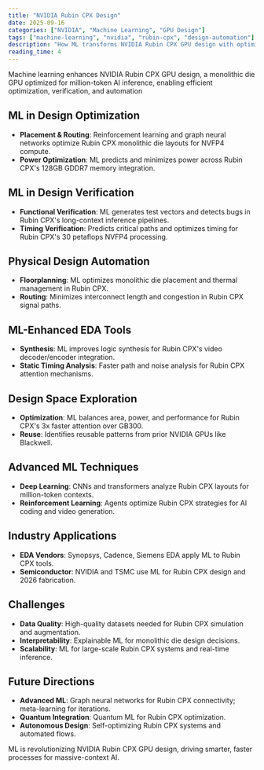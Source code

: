 ```yaml
---
title: "NVIDIA Rubin CPX Design"
date: 2025-09-16
categories: ["NVIDIA", "Machine Learning", "GPU Design"]
tags: ["machine-learning", "nvidia", "rubin-cpx", "design-automation"]
description: "How ML transforms NVIDIA Rubin CPX GPU design with optimization, verification, and automation for massive-context AI."
reading_time: 4
---
```


Machine learning enhances NVIDIA Rubin CPX GPU design, a monolithic die GPU optimized for million-token AI inference, enabling efficient optimization, verification, and automation

## ML in Design Optimization

- **Placement & Routing**: Reinforcement learning and graph neural networks optimize Rubin CPX monolithic die layouts for NVFP4 compute.
- **Power Optimization**: ML predicts and minimizes power across Rubin CPX's 128GB GDDR7 memory integration.

## ML in Design Verification

- **Functional Verification**: ML generates test vectors and detects bugs in Rubin CPX's long-context inference pipelines.
- **Timing Verification**: Predicts critical paths and optimizes timing for Rubin CPX's 30 petaflops NVFP4 processing.

## Physical Design Automation

- **Floorplanning**: ML optimizes monolithic die placement and thermal management in Rubin CPX.
- **Routing**: Minimizes interconnect length and congestion in Rubin CPX signal paths.

## ML-Enhanced EDA Tools

- **Synthesis**: ML improves logic synthesis for Rubin CPX's video decoder/encoder integration.
- **Static Timing Analysis**: Faster path and noise analysis for Rubin CPX attention mechanisms.

## Design Space Exploration

- **Optimization**: ML balances area, power, and performance for Rubin CPX's 3x faster attention over GB300.
- **Reuse**: Identifies reusable patterns from prior NVIDIA GPUs like Blackwell.

## Advanced ML Techniques

- **Deep Learning**: CNNs and transformers analyze Rubin CPX layouts for million-token contexts.
- **Reinforcement Learning**: Agents optimize Rubin CPX strategies for AI coding and video generation.

## Industry Applications

- **EDA Vendors**: Synopsys, Cadence, Siemens EDA apply ML to Rubin CPX tools.
- **Semiconductor**: NVIDIA and TSMC use ML for Rubin CPX design and 2026 fabrication.<grok-card data-id="8f200a" data-type="citation_card"></grok-card>

## Challenges

- **Data Quality**: High-quality datasets needed for Rubin CPX simulation and augmentation.
- **Interpretability**: Explainable ML for monolithic die design decisions.
- **Scalability**: ML for large-scale Rubin CPX systems and real-time inference.

## Future Directions

- **Advanced ML**: Graph neural networks for Rubin CPX connectivity; meta-learning for iterations.
- **Quantum Integration**: Quantum ML for Rubin CPX optimization.
- **Autonomous Design**: Self-optimizing Rubin CPX systems and automated flows.

ML is revolutionizing NVIDIA Rubin CPX GPU design, driving smarter, faster processes for massive-context AI.